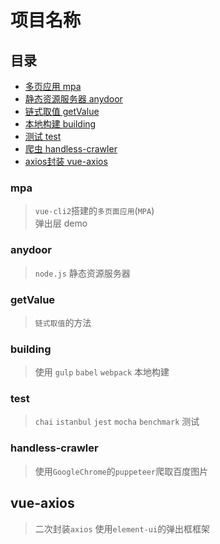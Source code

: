 # 项目名称

## 目录

- [多页应用 mpa](#mpa)
- [静态资源服务器 anydoor](#anydoor)
- [链式取值 getValue](#getValue)
- [本地构建 building](#building)
- [测试 test](#test)
- [爬虫 handless-crawler](#handless-crawler)
- [axios封装 vue-axios](#vue-axios)

### mpa

> `vue-cli2`搭建的`多页面应用`(`MPA`)  
> 弹出层 demo

### anydoor

> `node.js` 静态资源服务器

### getValue

> `链式取值`的方法

### building

> 使用 `gulp` `babel` `webpack` 本地构建

### test

> `chai` `istanbul` `jest` `mocha` `benchmark` 测试

### handless-crawler

> 使用`GoogleChrome`的`puppeteer`爬取百度图片

## vue-axios

> 二次封装`axios` 使用`element-ui`的弹出框框架
